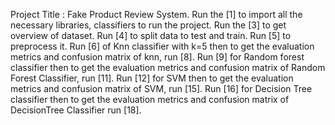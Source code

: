 Project Title : Fake Product Review System. Run the [1] to import all the necessary libraries, classifiers to run the project. Run the [3] to get overview of dataset. Run [4] to split data to test and train. Run [5] to preprocess it. Run [6] of Knn classifier with k=5 then to get the evaluation metrics  and confusion matrix of knn, run [8]. Run [9] for Random forest classifier then to get the evaluation metrics  and confusion matrix of Random Forest Classifier, run [11]. Run [12] for SVM then to get the evaluation metrics  and confusion matrix of SVM, run [15]. Run [16] for Decision Tree classifier then to get the evaluation metrics  and confusion matrix of DecisionTree Classifier run [18].
